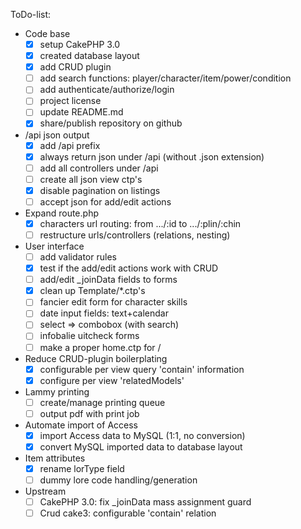 ToDo-list:
 - Code base
   - [x] setup CakePHP 3.0
   - [x] created database layout
   - [x] add CRUD plugin
   - [ ] add search functions: player/character/item/power/condition
   - [ ] add authenticate/authorize/login
   - [ ] project license
   - [ ] update README.md
   - [x] share/publish repository on github
 - /api json output
   - [x] add /api prefix
   - [x] always return json under /api (without .json extension)
   - [ ] add all controllers under /api
   - [ ] create all json view ctp's
   - [x] disable pagination on listings
   - [ ] accept json for add/edit actions
 - Expand route.php
   - [x] characters url routing: from .../:id to .../:plin/:chin
   - [ ] restructure urls/controllers (relations, nesting)
 - User interface
   - [ ] add validator rules
   - [x] test if the add/edit actions work with CRUD
   - [ ] add/edit _joinData fields to forms
   - [x] clean up Template/*.ctp's
   - [ ] fancier edit form for character skills
   - [ ] date input fields: text+calendar
   - [ ] select => combobox (with search)
   - [ ] infobalie uitcheck forms
   - [ ] make a proper home.ctp for /
 - Reduce CRUD-plugin boilerplating
   - [x] configurable per view query 'contain' information
   - [x] configure per view 'relatedModels'
 - Lammy printing
   - [ ] create/manage printing queue
   - [ ] output pdf with print job
 - Automate import of Access
   - [x] import Access data to MySQL (1:1, no conversion)
   - [x] convert MySQL imported data to database layout
 - Item attributes
   - [x] rename lorType field
   - [ ] dummy lore code handling/generation
 - Upstream
   - [ ] CakePHP 3.0: fix _joinData mass assignment guard
   - [ ] Crud cake3: configurable 'contain' relation
